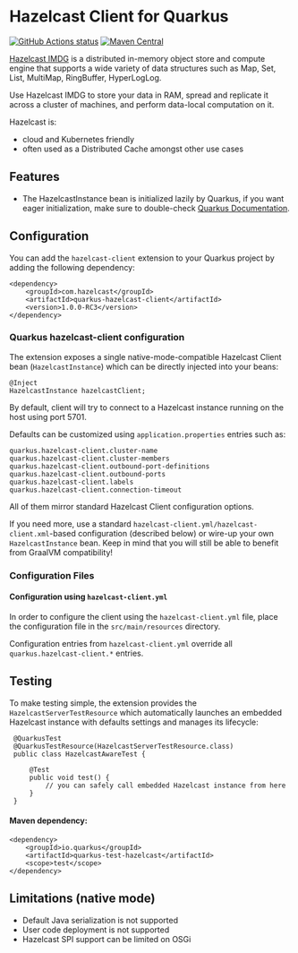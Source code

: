 # Hazelcast Client for Quarkus

<a href="https://github.com/actions/toolkit"><img alt="GitHub Actions status" src="https://github.com/hazelcast/quarkus-hazelcast-client/workflows/build/badge.svg"></a>
[![Maven Central](https://maven-badges.herokuapp.com/maven-central/com.hazelcast/quarkus-hazelcast-client/badge.svg)](https://maven-badges.herokuapp.com/maven-central/com.hazelcast/quarkus-hazelcast-client) 

[Hazelcast IMDG](https://hazelcast.com/products/imdg/) is a distributed in-memory object store and compute engine that supports a wide variety of data structures such as Map, Set, List, MultiMap, RingBuffer, HyperLogLog. 

Use Hazelcast IMDG to store your data in RAM, spread and replicate it across a cluster of machines, and perform data-local computation on it. 

Hazelcast is:
- cloud and Kubernetes friendly
- often used as a Distributed Cache amongst other use cases

## Features
- The HazelcastInstance bean is initialized lazily by Quarkus, if you want eager initialization, make sure to double-check [Quarkus Documentation](https://quarkus.io/guides/cdi-reference#eager-instantiation-of-beans). 

## Configuration

You can add the `hazelcast-client` extension to your Quarkus project by adding the following dependency:

    <dependency>
        <groupId>com.hazelcast</groupId>
        <artifactId>quarkus-hazelcast-client</artifactId>
        <version>1.0.0-RC3</version>
    </dependency>
    
### Quarkus hazelcast-client configuration

The extension exposes a single native-mode-compatible Hazelcast Client bean (`HazelcastInstance`) which can be directly injected into your beans:

    @Inject
    HazelcastInstance hazelcastClient;

By default, client will try to connect to a Hazelcast instance running on the host using port 5701.

Defaults can be customized using `application.properties` entries such as:

    quarkus.hazelcast-client.cluster-name
    quarkus.hazelcast-client.cluster-members
    quarkus.hazelcast-client.outbound-port-definitions
    quarkus.hazelcast-client.outbound-ports
    quarkus.hazelcast-client.labels
    quarkus.hazelcast-client.connection-timeout

All of them mirror standard Hazelcast Client configuration options.

If you need more, use a standard `hazelcast-client.yml/hazelcast-client.xml`-based configuration (described below) or wire-up your own `HazelcastInstance` bean. 
Keep in mind that you will still be able to benefit from GraalVM compatibility!

### Configuration Files

#### Configuration using `hazelcast-client.yml`

In order to configure the client using the `hazelcast-client.yml` file, place the configuration file in the `src/main/resources` directory.

Configuration entries from `hazelcast-client.yml` override all `quarkus.hazelcast-client.*` entries.

## Testing

To make testing simple, the extension provides the `HazelcastServerTestResource` which automatically launches an embedded Hazelcast instance with defaults settings and manages its lifecycle:

     @QuarkusTest
     @QuarkusTestResource(HazelcastServerTestResource.class)
     public class HazelcastAwareTest {

         @Test
         public void test() {
             // you can safely call embedded Hazelcast instance from here
         }
     }
     
#### Maven dependency:

    <dependency>
        <groupId>io.quarkus</groupId>
        <artifactId>quarkus-test-hazelcast</artifactId>
        <scope>test</scope>
    </dependency>

## Limitations (native mode)
- Default Java serialization is not supported
- User code deployment is not supported
- Hazelcast SPI support can be limited on OSGi
